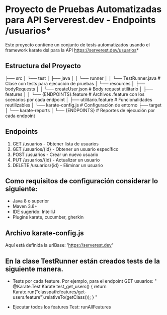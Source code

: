 # Proyecto de Pruebas Automatizadas para API Serverest.dev - Endpoints /usuarios*
Este proyecto contiene un conjunto de tests automatizados usando el framework karate dsl
para la API https://serverest.dev/usuarios*

## Estructura del Proyecto
├── src
│ └── test
│ ├── java
│ │ └── runner
│ │ └── TestRunner.java # Clase con tests para ejecución de pruebas
│ └── resources
│ ├── bodyRequests
│ │ └── createUser.json # Body request utilitario
│ ├── features
│ │ └── {ENDPOINTS}.feature # Archivos .feature con los scenarios por cada endpoint
│ ├── utilitario.feature # Funcionalidades reutilizables
│ └── karate-config.js # Configuración de entorno
├── target
│ └── karate-reports
│   └── {ENDPOINTS} # Reportes de ejecución por cada endpoint

## Endpoints
1. GET /usuarios - Obtener lista de usuarios
2. GET /usuarios/{id} - Obtener un usuario específico
3. POST /usuarios - Crear un nuevo usuario
4. PUT /usuarios/{id} - Actualizar un usuario
5. DELETE /usuarios/{id} - Eliminar un usuario

## Como requisitos de configuración considerar lo siguiente:
- Java 8 o superior
- Maven 3.6+
- IDE sugerido: IntelliJ
- Plugins karate, cucumber, gherkin

## Archivo karate-config.js
Aquí está definida la urlBase: 'https://serverest.dev'

## En la clase TestRunner están creados tests de la siguiente manera.
- Tests por cada feature. Por ejemplo, para el endpoint GET usuarios:
 " @Karate.Test
  Karate test_get_users() {
  return Karate.run("classpath:features/get-users.feature").relativeTo(getClass());
  }   "

- Ejecutar todos los features
    Test: runAllFeatures